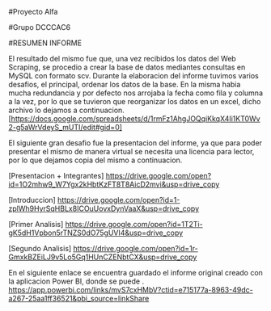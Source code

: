 

#Proyecto Alfa

#Grupo DCCCAC6



#RESUMEN INFORME



El resultado del mismo fue que, una vez recibidos los datos del Web Scraping, se procedio a crear la base de datos mediantes consultas en MySQL con formato scv.
Durante la elaboracion del informe tuvimos varios desafios, el principal, ordenar los datos de la base. En la misma habia mucha 
redundancia y por defecto nos arrojaba la fecha como fila y columna a la vez, por lo que se tuvieron que reorganizar los datos en un excel, dicho archivo lo 
dejamos a continuacion. 
[https://docs.google.com/spreadsheets/d/1rmFz1AhgJOQqiKkqX4Ii1KT0Wv2-g5aWrVdeyS_mUTI/edit#gid=0]

El siguiente gran desafio fue la presentacion del informe, ya que para poder presentar el mismo de manera virtual se necesita una licencia 
para lector, por lo que dejamos copia del mismo a continuacion. 



[Presentacion + Integrantes]   https://drive.google.com/open?id=1O2mhw9_W7Ygx2kHbtKzFT8T8AicD2mvi&usp=drive_copy

[Introduccion]   https://drive.google.com/open?id=1-zplWh9HyrSqHBLx8ICOuUovxDynVaaX&usp=drive_copy

[Primer Analisis]  https://drive.google.com/open?id=1T2Ti-gK5dH1Vpbon5rTNZS0dO75gUVI4&usp=drive_copy

[Segundo Analisis]  https://drive.google.com/open?id=1r-GmxkBZEiLJ9v5Lo5Gq1HUnCZENbtCX&usp=drive_copy









En el siguiente enlace se encuentra guardado el informe original creado con la aplicacion Power BI, donde se puede . 
https://app.powerbi.com/links/mvS7cxHMbV?ctid=e715177a-8963-49dc-a267-25aa1ff36521&pbi_source=linkShare



